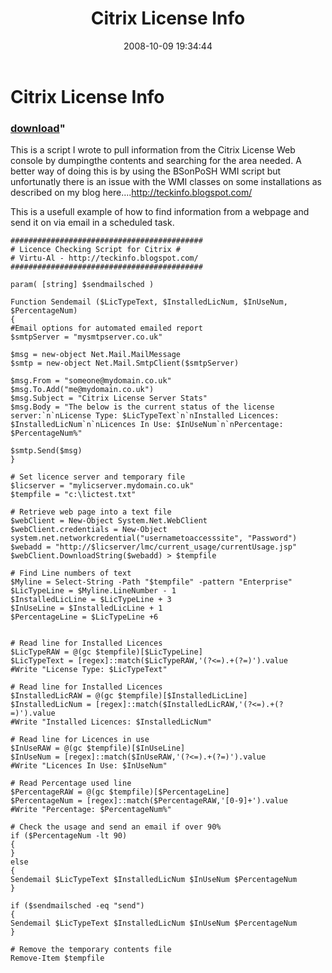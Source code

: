 ﻿---
pid:            631
parent:         0
children:       
poster:         alanrenouf
title:          Citrix License Info
date:           2008-10-09 19:34:44
format:         posh
---

# Citrix License Info

### [download](631.ps1)"

This is a script I wrote to pull information from the Citrix License Web console by dumpingthe contents and searching for the area needed.  A better way of doing this is by using the BSonPoSH WMI script but unfortunatly there is an issue with the WMI classes on some installations as described on my blog here....http://teckinfo.blogspot.com/

This is a usefull example of how to find information from a webpage and send it on via email in a scheduled task.

```posh
###########################################
# Licence Checking Script for Citrix #
# Virtu-Al - http://teckinfo.blogspot.com/
###########################################

param( [string] $sendmailsched )

Function Sendemail ($LicTypeText, $InstalledLicNum, $InUseNum, $PercentageNum)
{
#Email options for automated emailed report
$smtpServer = "mysmtpserver.co.uk"

$msg = new-object Net.Mail.MailMessage
$smtp = new-object Net.Mail.SmtpClient($smtpServer)

$msg.From = "someone@mydomain.co.uk"
$msg.To.Add("me@mydomain.co.uk")
$msg.Subject = "Citrix License Server Stats"
$msg.Body = "The below is the current status of the license server:`n`nLicense Type: $LicTypeText`n`nInstalled Licences: $InstalledLicNum`n`nLicences In Use: $InUseNum`n`nPercentage: $PercentageNum%"

$smtp.Send($msg)
}

# Set licence server and temporary file
$licserver = "mylicserver.mydomain.co.uk"
$tempfile = "c:\lictest.txt"

# Retrieve web page into a text file
$webClient = New-Object System.Net.WebClient
$webClient.credentials = New-Object system.net.networkcredential("usernametoaccesssite", "Password")
$webadd = "http://$licserver/lmc/current_usage/currentUsage.jsp"
$webClient.DownloadString($webadd) > $tempfile

# Find Line numbers of text
$Myline = Select-String -Path "$tempfile" -pattern "Enterprise"
$LicTypeLine = $Myline.LineNumber - 1
$InstalledLicLine = $LicTypeLine + 3
$InUseLine = $InstalledLicLine + 1
$PercentageLine = $LicTypeLine +6


# Read line for Installed Licences
$LicTypeRAW = @(gc $tempfile)[$LicTypeLine]
$LicTypeText = [regex]::match($LicTypeRAW,'(?<=).+(?=)').value
#Write "License Type: $LicTypeText"

# Read line for Installed Licences
$InstalledLicRAW = @(gc $tempfile)[$InstalledLicLine]
$InstalledLicNum = [regex]::match($InstalledLicRAW,'(?<=).+(?=)').value
#Write "Installed Licences: $InstalledLicNum"

# Read line for Licences in use
$InUseRAW = @(gc $tempfile)[$InUseLine]
$InUseNum = [regex]::match($InUseRAW,'(?<=).+(?=)').value
#Write "Licences In Use: $InUseNum"

# Read Percentage used line
$PercentageRAW = @(gc $tempfile)[$PercentageLine]
$PercentageNum = [regex]::match($PercentageRAW,'[0-9]+').value
#Write "Percentage: $PercentageNum%"

# Check the usage and send an email if over 90%
if ($PercentageNum -lt 90)
{
}
else
{
Sendemail $LicTypeText $InstalledLicNum $InUseNum $PercentageNum
}

if ($sendmailsched -eq "send")
{
Sendemail $LicTypeText $InstalledLicNum $InUseNum $PercentageNum
}

# Remove the temporary contents file
Remove-Item $tempfile
```
